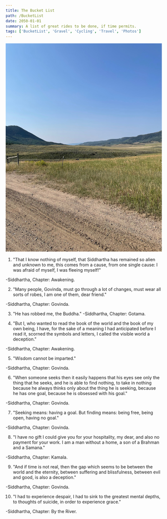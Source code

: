 ```yaml
---
title: The Bucket List
path: /BucketList
date: 2050-01-01
summary: A list of great rides to be done, if time permits.
tags: ['BucketList', 'Gravel', 'Cycling', 'Travel', 'Photos']
---
```


![background](./images/SteamboatGravel.jpeg)

1. "That I know nothing of myself, that Siddhartha has remained so alien and unknown to me, this comes from a cause, from one single cause: I was afraid of myself, I was fleeing myself!"

-Siddhartha, Chapter: Awakening.

2. "Many people, Govinda, must go through a lot of changes, must wear all sorts of robes, I am one of them, dear friend."

-Siddhartha, Chapter: Govinda.

3. "He has robbed me, the Buddha."
-Siddhartha, Chapter: Gotama.

4. "But I, who wanted to read the book of the world and the book of my own being, I have, for the sake of a meaning I had anticipated before I read it, scorned the symbols and letters, I called the visible world a deception."

-Siddhartha, Chapter: Awakening.

5. "Wisdom cannot be imparted."

-Siddhartha, Chapter: Govinda.

6. "When someone seeks then it easily happens that his eyes see only the thing that he seeks, and he is able to find nothing, to take in nothing because he always thinks only about the thing he is seeking, because he has one goal, because he is obsessed with his goal."

-Siddhartha, Chapter: Govinda.

7. "Seeking means: having a goal. But finding means: being free, being open, having no goal."

-Siddhartha, Chapter: Govinda.

8. "I have no gift I could give you for your hospitality, my dear, and also no payment for your work. I am a man without a home, a son of a Brahman and a Samana."

-Siddhartha, Chapter: Kamala.

9. "And if time is not real, then the gap which seems to be between the world and the eternity, between suffering and blissfulness, between evil and good, is also a deception."

-Siddhartha, Chapter: Govinda.

10. "I had to experience despair, I had to sink to the greatest mental depths, to thoughts of suicide, in order to experience grace."

-Siddhartha, Chapter: By the River.
